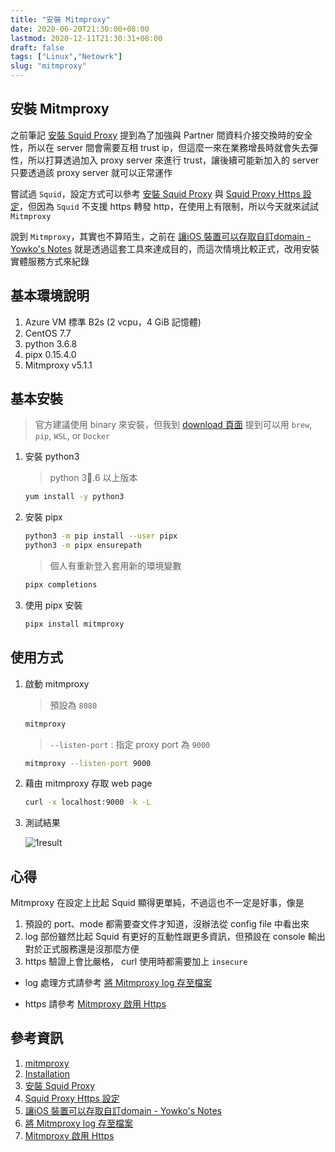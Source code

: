 ```yaml
---
title: "安裝 Mitmproxy"
date: 2020-06-20T21:30:00+08:00
lastmod: 2020-12-11T21:30:31+08:00
draft: false
tags: ["Linux","Netowrk"]
slug: "mitmproxy"
---
```


## 安裝 Mitmproxy

之前筆記 [安裝 Squid Proxy](/squid-proxy) 提到為了加強與 Partner 間資料介接交換時的安全性，所以在 server 間會需要互相 trust ip，但這麼一來在業務增長時就會失去彈性，所以打算透過加入 proxy server 來進行 trust，讓後續可能新加入的 server 只要透過該 proxy server 就可以正常運作

嘗試過 `Squid`，設定方式可以參考 [安裝 Squid Proxy](/squid-proxy) 與 [Squid Proxy Https 設定](https://blog,yowko.com/squid-proxy-https)，但因為 `Squid` 不支援 https 轉發 http，在使用上有限制，所以今天就來試試 `Mitmproxy`

說到 `Mitmproxy`，其實也不算陌生，之前在 [讓iOS 裝置可以存取自訂domain - Yowko's Notes](/ios-private-domain/) 就是透過這套工具來達成目的，而這次情境比較正式，改用安裝實體服務方式來紀錄

## 基本環境說明

1. Azure VM 標準 B2s (2 vcpu，4 GiB 記憶體)
2. CentOS 7.7
3. python 3.6.8
4. pipx 0.15.4.0
5. Mitmproxy v5.1.1

## 基本安裝

> 官方建議使用 binary 來安裝，但我到 [download 頁面](https://mitmproxy.org/downloads/) 提到可以用 `brew`, `pip`, `WSL`, or `Docker`

1. 安裝 python3

    > python 3.6 以上版本

    ```bash
    yum install -y python3
    ```

2. 安裝 pipx

    ```bash
    python3 -m pip install --user pipx
    python3 -m pipx ensurepath
    ```

    > 個人有重新登入套用新的環境變數

    ```bash
    pipx completions
    ```

3. 使用 pipx 安裝

    ```bash
    pipx install mitmproxy
    ```

## 使用方式

1. 啟動 mitmproxy

    >預設為 `8080`

    ```bash
    mitmproxy
    ```

    > `--listen-port` : 指定 proxy port 為 `9000`

    ```bash
    mitmproxy --listen-port 9000
    ```

2. 藉由 mitmproxy 存取 web page

    ```bash
    curl -x localhost:9000 -k -L 
    ```

3. 測試結果

    ![1result](https://user-images.githubusercontent.com/3851540/85227747-d9d0b980-b411-11ea-9b7b-d0e0adaf61cd.jpg)

## 心得

Mitmproxy 在設定上比起 Squid 顯得更單純，不過這也不一定是好事，像是

1. 預設的 port、mode 都需要查文件才知道，沒辦法從 config file 中看出來
2. log 部份雖然比起 Squid 有更好的互動性跟更多資訊，但預設在 console 輸出對於正式服務還是沒那麼方便
3. https 驗證上會比嚴格， curl 使用時都需要加上 `insecure`

- log 處理方式請參考 [將 Mitmproxy log 存至檔案](/mitmproxy-log-to-file)

- https 請參考 [Mitmproxy 啟用 Https](/mitmproxy-https)

## 參考資訊

1. [mitmproxy](https://mitmproxy.org/)
2. [Installation](https://docs.mitmproxy.org/stable/overview-installation/#installation-from-the-python-package-index-pypi)
3. [安裝 Squid Proxy](/squid-proxy)
4. [Squid Proxy Https 設定](https://blog,yowko.com/squid-proxy-https)
5. [讓iOS 裝置可以存取自訂domain - Yowko's Notes](/ios-private-domain/)
6. [將 Mitmproxy log 存至檔案](/mitmproxy-log-to-file)
7. [Mitmproxy 啟用 Https](/mitmproxy-https)
